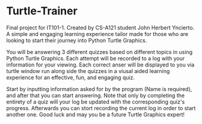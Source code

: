 # Turtle-Trainer
Final project for IT101-1. Created by CS-A121 student John Herbert Yncierto. A simple and engaging learning experience
tailor made for those who are looking to start their journey into Python Turtle Graphics.

You will be answering 3 different quizzes based on different topics in using Python Turtle Graphics. Each attempt will
be recorded to a log with your information for your viewing. Each correct anser will be displayed to you via turtle
window run along side the quizzes in a viusal aided learning experience for an effective, fun, and engaging quiz.

Start by inputting information asked for by the program (Name is required), and after that you can start answering. Note
that only by completing the entirety of a quiz will your log be updated with the corresponding quiz's progress. Afterwards
you can stort recording the current log in order to start another one. Good luck and may you be a future Turtle Graphics
expert!

